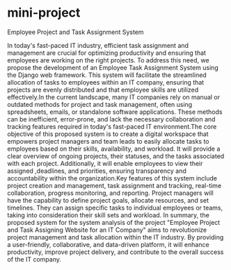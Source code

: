 # mini-project
Employee Project and Task Assignment System

In today's fast-paced IT industry, efficient task assignment and management are crucial for optimizing productivity and ensuring that employees are working on the right projects. To address this need, we propose the development of an Employee Task Assignment System using the Django web framework. This system will facilitate the streamlined allocation of tasks to employees within an IT company, ensuring that projects are evenly distributed and that employee skills are utilized effectively.In the current landscape, many IT 
companies rely on manual or outdated methods for project and task management, often 
using spreadsheets, emails, or standalone software applications. These methods can be 
inefficient, error-prone, and lack the necessary collaboration and tracking features 
required in today's fast-paced IT environment.The core objective of this proposed system is to create a digital workspace that empowers project managers and team leads to easily allocate tasks to employees based on their skills, availability, and workload. It will provide a clear overview of ongoing projects, their statuses, and the tasks associated with each project. Additionally, it will enable employees to view their assigned ,deadlines, and priorities, ensuring transparency and accountability within the organization.Key features of this system include project creation and management, task assignment and tracking, real-time collaboration, progress monitoring, and reporting. Project managers will have the capability to define project goals, allocate resources, and set timelines. They can assign specific tasks to individual employees or teams, taking into consideration their skill sets and workload.
In summary, the proposed system for the system analysis of the project "Employee 
Project and Task Assigning Website for an IT Company" aims to revolutionize project 
management and task allocation within the IT industry. By providing a user-friendly, 
collaborative, and data-driven platform, it will enhance productivity, improve project 
delivery, and contribute to the overall success of the IT company. 

